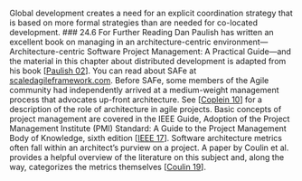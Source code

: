 Global development creates a need for an explicit coordination strategy that is based on more formal strategies than are needed for co-located development. ### 24.6 For Further Reading Dan Paulish has written an excellent book on managing in an architecture-centric environment—Architecture-centric Software Project Management: A Practical Guide—and the material in this chapter about distributed development is adapted from his book [[Paulish 02](ref01.xhtml#ref_209)]. You can read about SAFe at [scaledagileframework.com](http://scaledagileframework.com). Before SAFe, some members of the Agile community had independently arrived at a medium-weight management process that advocates up-front architecture. See [[Coplein 10](ref01.xhtml#ref_70)] for a description of the role of architecture in agile projects. Basic concepts of project management are covered in the IEEE Guide, Adoption of the Project Management Institute (PMI) Standard: A Guide to the Project Management Body of Knowledge, sixth edition [[IEEE 17](ref01.xhtml#ref_121)]. Software architecture metrics often fall within an architect’s purview on a project. A paper by Coulin et al. provides a helpful overview of the literature on this subject and, along the way, categorizes the metrics themselves [[Coulin 19](ref01.xhtml#ref_71)].